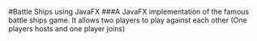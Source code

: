#Battle Ships using JavaFX
###A JavaFX implementation of the famous battle ships game. It allows two players to play against each other (One players hosts and one player joins)
